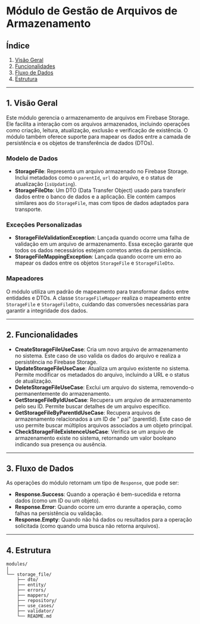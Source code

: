 # Módulo de Gestão de Arquivos de Armazenamento

## Índice

1. [Visão Geral](#1-visão-geral)
2. [Funcionalidades](#2-funcionalidades)
3. [Fluxo de Dados](#3-fluxo-de-dados)
4. [Estrutura](#4-estrutura)

---

## 1. **Visão Geral**

Este módulo gerencia o armazenamento de arquivos em Firebase Storage. Ele facilita a interação com
os arquivos armazenados, incluindo operações como criação, leitura, atualização, exclusão e
verificação de existência. O módulo também oferece suporte para mapear os dados entre a camada de
persistência e os objetos de transferência de dados (DTOs).

### Modelo de Dados

- **StorageFile**: Representa um arquivo armazenado no Firebase Storage. Inclui metadados como o
  `parentId`, `url` do arquivo, e o status de atualização (`isUpdating`).
- **StorageFileDto**: Um DTO (Data Transfer Object) usado para transferir dados entre o banco de
  dados e a aplicação. Ele contém campos similares aos do `StorageFile`, mas com tipos de dados
  adaptados para transporte.

### Exceções Personalizadas

- **StorageFileValidationException**: Lançada quando ocorre uma falha de validação em um arquivo de
  armazenamento. Essa exceção garante que todos os dados necessários estejam corretos antes da
  persistência.
- **StorageFileMappingException**: Lançada quando ocorre um erro ao mapear os dados entre os objetos
  `StorageFile` e `StorageFileDto`.

### Mapeadores

O módulo utiliza um padrão de mapeamento para transformar dados entre entidades e DTOs. A classe
`StorageFileMapper` realiza o mapeamento entre `StorageFile` e `StorageFileDto`, cuidando das
conversões necessárias para garantir a integridade dos dados.

---

## 2. **Funcionalidades**

- **CreateStorageFileUseCase**: Cria um novo arquivo de armazenamento no sistema. Este caso de uso
  valida os dados do arquivo e realiza a persistência no Firebase Storage.
- **UpdateStorageFileUseCase**: Atualiza um arquivo existente no sistema. Permite modificar os
  metadados do arquivo, incluindo a URL e o status de atualização.
- **DeleteStorageFileUseCase**: Exclui um arquivo do sistema, removendo-o permanentemente do
  armazenamento.
- **GetStorageFileByIdUseCase**: Recupera um arquivo de armazenamento pelo seu ID. Permite buscar
  detalhes de um arquivo específico.
- **GetStorageFileByParentIdUseCase**: Recupera arquivos de armazenamento relacionados a um ID de "
  pai" (parentId). Este caso de uso permite buscar múltiplos arquivos associados a um objeto
  principal.
- **CheckStorageFileExistenceUseCase**: Verifica se um arquivo de armazenamento existe no sistema,
  retornando um valor booleano indicando sua presença ou ausência.

---

## 3. **Fluxo de Dados**

As operações do módulo retornam um tipo de `Response`, que pode ser:

- **Response.Success<T>**: Quando a operação é bem-sucedida e retorna dados (como um ID ou um
  objeto).
- **Response.Error**: Quando ocorre um erro durante a operação, como falhas na persistência ou
  validação.
- **Response.Empty**: Quando não há dados ou resultados para a operação solicitada (como quando uma
  busca não retorna arquivos).

---

## 4. **Estrutura**

```text
modules/
│
└── storage_file/
    ├── dto/
    ├── entity/
    ├── errors/
    ├── mappers/
    ├── repository/
    ├── use_cases/
    ├── validator/
    └── README.md